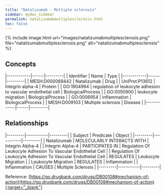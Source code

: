 ```yaml
---
title: "Natalizumab - Multiple sclerosis"
sidebar: mydoc_sidebar
permalink: natalizumabmultiplesclerosis.html
toc: false 
---
```


{% include image.html url="images/natalizumabmultiplesclerosis.png" file="natalizumabmultiplesclerosis.png" alt="natalizumabmultiplesclerosis" %}

## Concepts

|------------|------|---------|
| Identifier | Name | Type    |
|------------|------|---------|
| MESH:D000069442 | Natalizumab | Drug |
| UniProt:P13612 | Integrin alpha-4 | Protein |
| GO:1904994 | regulation of leukocyte adhesion to vascular endothelial cell | BiologicalProcess |
| GO:0050900 | leukocyte migration | BiologicalProcess |
| GO:0006954 | inflammation | BiologicalProcess |
| MESH:D009103 | Multiple sclerosis | Disease |
|------------|------|---------|

## Relationships

|---------|-----------|---------|
| Subject | Predicate | Object  |
|---------|-----------|---------|
| Natalizumab | MOLECULARLY INTERACTS WITH | Integrin Alpha-4 |
| Integrin Alpha-4 | PARTICIPATES IN | Regulation Of Leukocyte Adhesion To Vascular Endothelial Cell |
| Regulation Of Leukocyte Adhesion To Vascular Endothelial Cell | REGULATES | Leukocyte Migration |
| Leukocyte Migration | REGULATES | Inflammation |
| Inflammation | CAUSES | Multiple Sclerosis |
|---------|-----------|---------|

Reference: [https://go.drugbank.com/drugs/DB00108#mechanism-of-action](https://go.drugbank.com/drugs/DB00108#mechanism-of-action){:target="_blank"}